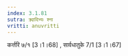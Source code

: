 ```yaml
---
index: 3.1.81
sutra: क्र्यादिभ्यः श्ना
vritti: anuvritti
---
```


कर्त्तरि ७/१ [3।1।68] , सार्वधातुके 7/1 [3।1।67] 